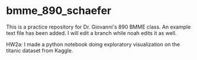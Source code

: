 # bmme_890_schaefer

This is a practice repository for Dr. Giovanni's 890 BMME class. 
An example text file has been added. 
I will edit a branch while noah edits it as well.

HW2a:
I made a python notebook doing exploratory visualization on the titanic dataset from Kaggle.


